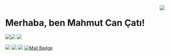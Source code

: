 <img align='right' src="https://github-readme-stats.vercel.app/api?username=mahmuutcaan&show_icons=true">

# Merhaba, ben Mahmut Can Çatı! 
<p align="left"> <img src="https://komarev.com/ghpvc/?username=mahmuutcaan” alt=“mahmuutcaan” /> </p>

[![](https://img.shields.io/twitter/follow/mahmuuttcaan?style=social)](https://twitter.com/mahmuuttcaan)
[![](https://img.shields.io/github/followers/mahmuutcaan?style=social)](https://www.github.com/mahmuutcaan)


[![](https://img.shields.io/badge/twitter-%231DA1F2.svg?&style=for-the-badge&logo=twitter&logoColor=white)](https://www.twitter.com/mahmuuttcaan)
[![](https://img.shields.io/badge/linkedin-%230077B5.svg?&style=for-the-badge&logo=linkedin&logoColor=white)](https://www.linkedin.com/in/mahmutcancati/)
[![](https://img.shields.io/badge/instagram-%23E4405F.svg?&style=for-the-badge&logo=instagram&logoColor=white)](https://instagram.com/mcancati)
[![Mail Badge](https://img.shields.io/badge/mahmuutcaan@gmail.com-c14438?style=for-the-badge&logo=Gmail&logoColor=white&link=mailto:mahmuutcaan@gmail.com)](mailto:mahmuutcaan@gmail.com)
